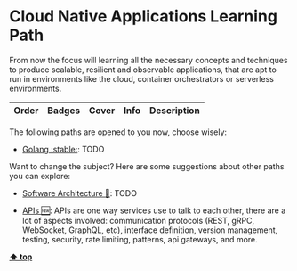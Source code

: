 [//]: # (Auto generated file from templates)

# Cloud Native Applications Learning Path

From now the focus will learning all the necessary concepts and techniques to produce scalable, resilient and observable applications, that are apt to run in environments like the cloud, container orchestrators or serverless environments.

| Order | Badges | Cover | Info | Description |
| --- | --- | --- | --- | --- |
The following paths are opened to you now, choose wisely:

- [Golang :stable:](./content/paths/golang.md): TODO


Want to change the subject? Here are some suggestions about other paths you can explore:

- [Software Architecture :construction:](./content/paths/software-architecture.md): TODO

- [APIs :new:](./content/paths/apis.md): APIs are one way services use to talk to each other, there are a lot of aspects involved: communication protocols (REST, gRPC, WebSocket, GraphQL, etc), interface definition, version management, testing, security, rate limiting, patterns, api gateways, and more.


[**⬆ top**](#cloud-native-applications-learning-path)
